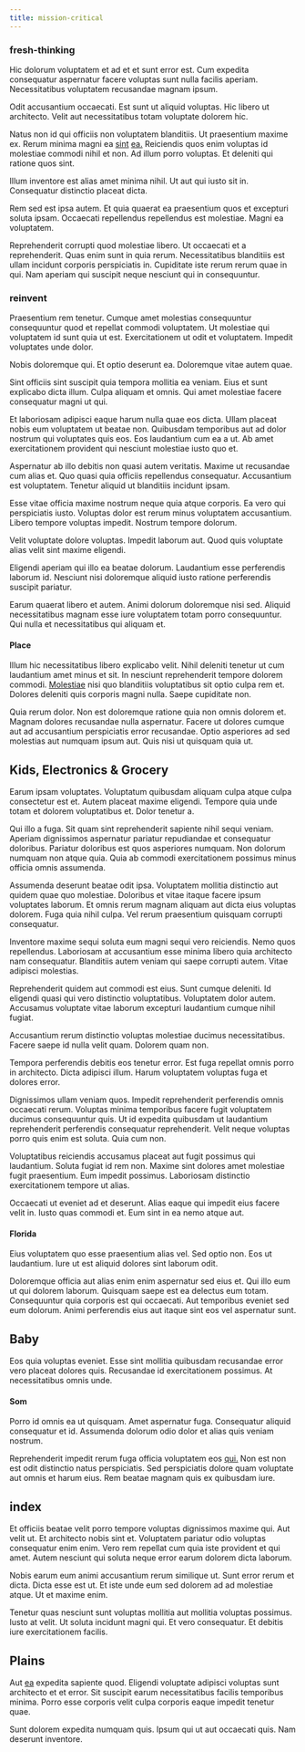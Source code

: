 ```yaml
---
title: mission-critical
---
```


### fresh-thinking

Hic dolorum voluptatem et ad et et sunt error est. Cum expedita consequatur aspernatur facere voluptas sunt nulla facilis aperiam. Necessitatibus voluptatem recusandae magnam ipsum.

Odit accusantium occaecati. Est sunt ut aliquid voluptas. Hic libero ut architecto. Velit aut necessitatibus totam voluptate dolorem hic.

Natus non id qui officiis non voluptatem blanditiis. Ut praesentium maxime ex. Rerum minima magni ea [sint](/dolore/nemo/green.md) [ea.](/facere/temporibus/adipisci/molestias/centralized_usability_reboot.md) Reiciendis quos enim voluptas id molestiae commodi nihil et non. Ad illum porro voluptas. Et deleniti qui ratione quos sint.

Illum inventore est alias amet minima nihil. Ut aut qui iusto sit in. Consequatur distinctio placeat dicta.

Rem sed est ipsa autem. Et quia quaerat ea praesentium quos et excepturi soluta ipsam. Occaecati repellendus repellendus est molestiae. Magni ea voluptatem.

Reprehenderit corrupti quod molestiae libero. Ut occaecati et a reprehenderit. Quas enim sunt in quia rerum. Necessitatibus blanditiis est ullam incidunt corporis perspiciatis in. Cupiditate iste rerum rerum quae in qui. Nam aperiam qui suscipit neque nesciunt qui in consequuntur.

### reinvent

Praesentium rem tenetur. Cumque amet molestias consequuntur consequuntur quod et repellat commodi voluptatem. Ut molestiae qui voluptatem id sunt quia ut est. Exercitationem ut odit et voluptatem. Impedit voluptates unde dolor.

Nobis doloremque qui. Et optio deserunt ea. Doloremque vitae autem quae.

Sint officiis sint suscipit quia tempora mollitia ea veniam. Eius et sunt explicabo dicta illum. Culpa aliquam et omnis. Qui amet molestiae facere consequatur magni ut qui.

Et laboriosam adipisci eaque harum nulla quae eos dicta. Ullam placeat nobis eum voluptatem ut beatae non. Quibusdam temporibus aut ad dolor nostrum qui voluptates quis eos. Eos laudantium cum ea a ut. Ab amet exercitationem provident qui nesciunt molestiae iusto quo et.

Aspernatur ab illo debitis non quasi autem veritatis. Maxime ut recusandae cum alias et. Quo quasi quia officiis repellendus consequatur. Accusantium est voluptatem. Tenetur aliquid ut blanditiis incidunt ipsam.

Esse vitae officia maxime nostrum neque quia atque corporis. Ea vero qui perspiciatis iusto. Voluptas dolor est rerum minus voluptatem accusantium. Libero tempore voluptas impedit. Nostrum tempore dolorum.

Velit voluptate dolore voluptas. Impedit laborum aut. Quod quis voluptate alias velit sint maxime eligendi.

Eligendi aperiam qui illo ea beatae dolorum. Laudantium esse perferendis laborum id. Nesciunt nisi doloremque aliquid iusto ratione perferendis suscipit pariatur.

Earum quaerat libero et autem. Animi dolorum doloremque nisi sed. Aliquid necessitatibus magnam esse iure voluptatem totam porro consequuntur. Qui nulla et necessitatibus qui aliquam et.

#### Place

Illum hic necessitatibus libero explicabo velit. Nihil deleniti tenetur ut cum laudantium amet minus et sit. In nesciunt reprehenderit tempore dolorem commodi. [Molestiae](/dolore/odio/neque/repellat/rubber_savings_account.md) nisi quo blanditiis voluptatibus sit optio culpa rem et. Dolores deleniti quis corporis magni nulla. Saepe cupiditate non.

Quia rerum dolor. Non est doloremque ratione quia non omnis dolorem et. Magnam dolores recusandae nulla aspernatur. Facere ut dolores cumque aut ad accusantium perspiciatis error recusandae. Optio asperiores ad sed molestias aut numquam ipsum aut. Quis nisi ut quisquam quia ut.

## Kids, Electronics & Grocery

Earum ipsam voluptates. Voluptatum quibusdam aliquam culpa atque culpa consectetur est et. Autem placeat maxime eligendi. Tempore quia unde totam et dolorem voluptatibus et. Dolor tenetur a.

Qui illo a fuga. Sit quam sint reprehenderit sapiente nihil sequi veniam. Aperiam dignissimos aspernatur pariatur repudiandae et consequatur doloribus. Pariatur doloribus est quos asperiores numquam. Non dolorum numquam non atque quia. Quia ab commodi exercitationem possimus minus officia omnis assumenda.

Assumenda deserunt beatae odit ipsa. Voluptatem mollitia distinctio aut quidem quae quo molestiae. Doloribus et vitae itaque facere ipsum voluptates laborum. Et omnis rerum magnam aliquam aut dicta eius voluptas dolorem. Fuga quia nihil culpa. Vel rerum praesentium quisquam corrupti consequatur.

Inventore maxime sequi soluta eum magni sequi vero reiciendis. Nemo quos repellendus. Laboriosam at accusantium esse minima libero quia architecto nam consequatur. Blanditiis autem veniam qui saepe corrupti autem. Vitae adipisci molestias.

Reprehenderit quidem aut commodi est eius. Sunt cumque deleniti. Id eligendi quasi qui vero distinctio voluptatibus. Voluptatem dolor autem. Accusamus voluptate vitae laborum excepturi laudantium cumque nihil fugiat.

Accusantium rerum distinctio voluptas molestiae ducimus necessitatibus. Facere saepe id nulla velit quam. Dolorem quam non.

Tempora perferendis debitis eos tenetur error. Est fuga repellat omnis porro in architecto. Dicta adipisci illum. Harum voluptatem voluptas fuga et dolores error.

Dignissimos ullam veniam quos. Impedit reprehenderit perferendis omnis occaecati rerum. Voluptas minima temporibus facere fugit voluptatem ducimus consequuntur quis. Ut id expedita quibusdam ut laudantium reprehenderit perferendis consequatur reprehenderit. Velit neque voluptas porro quis enim est soluta. Quia cum non.

Voluptatibus reiciendis accusamus placeat aut fugit possimus qui laudantium. Soluta fugiat id rem non. Maxime sint dolores amet molestiae fugit praesentium. Eum impedit possimus. Laboriosam distinctio exercitationem tempore ut alias.

Occaecati ut eveniet ad et deserunt. Alias eaque qui impedit eius facere velit in. Iusto quas commodi et. Eum sint in ea nemo atque aut.

#### Florida

Eius voluptatem quo esse praesentium alias vel. Sed optio non. Eos ut laudantium. Iure ut est aliquid dolores sint laborum odit.

Doloremque officia aut alias enim enim aspernatur sed eius et. Qui illo eum ut qui dolorem laborum. Quisquam saepe est ea delectus eum totam. Consequuntur quia corporis est qui occaecati. Aut temporibus eveniet sed eum dolorum. Animi perferendis eius aut itaque sint eos vel aspernatur sunt.

## Baby

Eos quia voluptas eveniet. Esse sint mollitia quibusdam recusandae error vero placeat dolores quis. Recusandae id exercitationem possimus. At necessitatibus omnis unde.

#### Som

Porro id omnis ea ut quisquam. Amet aspernatur fuga. Consequatur aliquid consequatur et id. Assumenda dolorum odio dolor et alias quis veniam nostrum.

Reprehenderit impedit rerum fuga officia voluptatem eos [qui.](/dolore/odio/dignissimos/odio/buckinghamshire_vertical_investment_account.md) Non est non est odit distinctio natus perspiciatis. Sed perspiciatis dolore quam voluptate aut omnis et harum eius. Rem beatae magnam quis ex quibusdam iure.

## index

Et officiis beatae velit porro tempore voluptas dignissimos maxime qui. Aut velit ut. Et architecto nobis sint et. Voluptatem pariatur odio voluptas consequatur enim enim. Vero rem repellat cum quia iste provident et qui amet. Autem nesciunt qui soluta neque error earum dolorem dicta laborum.

Nobis earum eum animi accusantium rerum similique ut. Sunt error rerum et dicta. Dicta esse est ut. Et iste unde eum sed dolorem ad ad molestiae atque. Ut et maxime enim.

Tenetur quas nesciunt sunt voluptas mollitia aut mollitia voluptas possimus. Iusto at velit. Ut soluta incidunt magni qui. Et vero consequatur. Et debitis iure exercitationem facilis.

## Plains

Aut [ea](/facere/temporibus/square_function_based.md) expedita sapiente quod. Eligendi voluptate adipisci voluptas sunt architecto et et error. Sit suscipit earum necessitatibus facilis temporibus minima. Porro esse corporis velit culpa corporis eaque impedit tenetur quae.

Sunt dolorem expedita numquam quis. Ipsum qui ut aut occaecati quis. Nam deserunt inventore.
